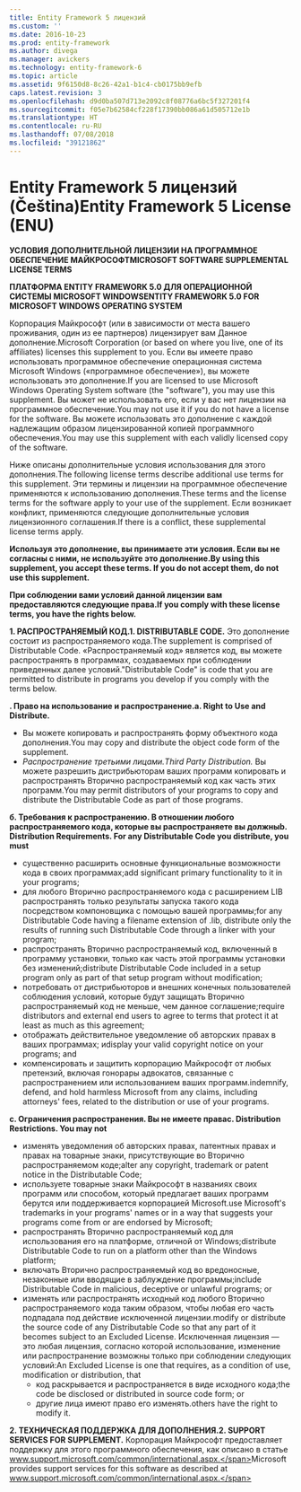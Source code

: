 ```yaml
---
title: Entity Framework 5 лицензий
ms.custom: ''
ms.date: 2016-10-23
ms.prod: entity-framework
ms.author: divega
ms.manager: avickers
ms.technology: entity-framework-6
ms.topic: article
ms.assetid: 9f6150d8-8c26-42a1-b1c4-cb0175bb9efb
caps.latest.revision: 3
ms.openlocfilehash: d9d0ba507d713e2092c8f08776a6bc5f327201f4
ms.sourcegitcommit: f05e7b62584cf228f17390bb086a61d505712e1b
ms.translationtype: HT
ms.contentlocale: ru-RU
ms.lasthandoff: 07/08/2018
ms.locfileid: "39121862"
---
```

# <a name="entity-framework-5-license-enu"></a><span data-ttu-id="c6c5a-102">Entity Framework 5 лицензий (Čeština)</span><span class="sxs-lookup"><span data-stu-id="c6c5a-102">Entity Framework 5 License (ENU)</span></span>
<span data-ttu-id="c6c5a-103">**УСЛОВИЯ ДОПОЛНИТЕЛЬНОЙ ЛИЦЕНЗИИ НА ПРОГРАММНОЕ ОБЕСПЕЧЕНИЕ МАЙКРОСОФТ**</span><span class="sxs-lookup"><span data-stu-id="c6c5a-103">**MICROSOFT SOFTWARE SUPPLEMENTAL LICENSE TERMS**</span></span>

<span data-ttu-id="c6c5a-104">**ПЛАТФОРМА ENTITY FRAMEWORK 5.0 ДЛЯ ОПЕРАЦИОННОЙ СИСТЕМЫ MICROSOFT WINDOWS**</span><span class="sxs-lookup"><span data-stu-id="c6c5a-104">**ENTITY FRAMEWORK 5.0 FOR MICROSOFT WINDOWS OPERATING SYSTEM**</span></span>

<span data-ttu-id="c6c5a-105">Корпорация Майкрософт (или в зависимости от места вашего проживания, один из ее партнеров) лицензирует вам Данное дополнение.</span><span class="sxs-lookup"><span data-stu-id="c6c5a-105">Microsoft Corporation (or based on where you live, one of its affiliates) licenses this supplement to you.</span></span> <span data-ttu-id="c6c5a-106">Если вы имеете право использовать программное обеспечение операционная система Microsoft Windows («программное обеспечение»), вы можете использовать это дополнение.</span><span class="sxs-lookup"><span data-stu-id="c6c5a-106">If you are licensed to use Microsoft Windows Operating System software (the "software"), you may use this supplement.</span></span> <span data-ttu-id="c6c5a-107">Вы может не использовать его, если у вас нет лицензии на программное обеспечение.</span><span class="sxs-lookup"><span data-stu-id="c6c5a-107">You may not use it if you do not have a license for the software.</span></span> <span data-ttu-id="c6c5a-108">Вы можете использовать это дополнение с каждой надлежащим образом лицензированной копией программного обеспечения.</span><span class="sxs-lookup"><span data-stu-id="c6c5a-108">You may use this supplement with each validly licensed copy of the software.</span></span>

<span data-ttu-id="c6c5a-109">Ниже описаны дополнительные условия использования для этого дополнения.</span><span class="sxs-lookup"><span data-stu-id="c6c5a-109">The following license terms describe additional use terms for this supplement.</span></span> <span data-ttu-id="c6c5a-110">Эти термины и лицензии на программное обеспечение применяются к использованию дополнения.</span><span class="sxs-lookup"><span data-stu-id="c6c5a-110">These terms and the license terms for the software apply to your use of the supplement.</span></span> <span data-ttu-id="c6c5a-111">Если возникает конфликт, применяются следующие дополнительные условия лицензионного соглашения.</span><span class="sxs-lookup"><span data-stu-id="c6c5a-111">If there is a conflict, these supplemental license terms apply.</span></span>

<span data-ttu-id="c6c5a-112">**Используя это дополнение, вы принимаете эти условия. Если вы не согласны с ними, не используйте это дополнение.**</span><span class="sxs-lookup"><span data-stu-id="c6c5a-112">**By using this supplement, you accept these terms. If you do not accept them, do not use this supplement.**</span></span>

<span data-ttu-id="c6c5a-113">**При соблюдении вами условий данной лицензии вам предоставляются следующие права.**</span><span class="sxs-lookup"><span data-stu-id="c6c5a-113">**If you comply with these license terms, you have the rights below.**</span></span>

<span data-ttu-id="c6c5a-114">**1. РАСПРОСТРАНЯЕМЫЙ КОД.**</span><span class="sxs-lookup"><span data-stu-id="c6c5a-114">**1. DISTRIBUTABLE CODE.**</span></span> <span data-ttu-id="c6c5a-115">Это дополнение состоит из распространяемого кода.</span><span class="sxs-lookup"><span data-stu-id="c6c5a-115">The supplement is comprised of Distributable Code.</span></span> <span data-ttu-id="c6c5a-116">«Распространяемый код» является код, вы можете распространять в программах, создаваемых при соблюдении приведенных далее условий.</span><span class="sxs-lookup"><span data-stu-id="c6c5a-116">"Distributable Code" is code that you are permitted to distribute in programs you develop if you comply with the terms below.</span></span>

<span data-ttu-id="c6c5a-117">**. Право на использование и распространение.**</span><span class="sxs-lookup"><span data-stu-id="c6c5a-117">**a. Right to Use and Distribute.**</span></span>

-   <span data-ttu-id="c6c5a-118">Вы можете копировать и распространять форму объектного кода дополнения.</span><span class="sxs-lookup"><span data-stu-id="c6c5a-118">You may copy and distribute the object code form of the supplement.</span></span>
-   <span data-ttu-id="c6c5a-119">*Распространение третьими лицами.*</span><span class="sxs-lookup"><span data-stu-id="c6c5a-119">*Third Party Distribution.*</span></span> <span data-ttu-id="c6c5a-120">Вы можете разрешить дистрибьюторам ваших программ копировать и распространять Вторично распространяемый код как часть этих программ.</span><span class="sxs-lookup"><span data-stu-id="c6c5a-120">You may permit distributors of your programs to copy and distribute the Distributable Code as part of those programs.</span></span>

<span data-ttu-id="c6c5a-121">**б. Требования к распространению. В отношении любого распространяемого кода, которые вы распространяете вы должны**</span><span class="sxs-lookup"><span data-stu-id="c6c5a-121">**b. Distribution Requirements. For any Distributable Code you distribute, you must**</span></span>

-   <span data-ttu-id="c6c5a-122">существенно расширить основные функциональные возможности кода в своих программах;</span><span class="sxs-lookup"><span data-stu-id="c6c5a-122">add significant primary functionality to it in your programs;</span></span>
-   <span data-ttu-id="c6c5a-123">для любого Вторично распространяемого кода с расширением LIB распространять только результаты запуска такого кода посредством компоновщика с помощью вашей программы;</span><span class="sxs-lookup"><span data-stu-id="c6c5a-123">for any Distributable Code having a filename extension of .lib, distribute only the results of running such Distributable Code through a linker with your program;</span></span>
-   <span data-ttu-id="c6c5a-124">распространять Вторично распространяемый код, включенный в программу установки, только как часть этой программы установки без изменений;</span><span class="sxs-lookup"><span data-stu-id="c6c5a-124">distribute Distributable Code included in a setup program only as part of that setup program without modification;</span></span>
-   <span data-ttu-id="c6c5a-125">потребовать от дистрибьюторов и внешних конечных пользователей соблюдения условий, которые будут защищать Вторично распространяемый код не меньше, чем данное соглашение;</span><span class="sxs-lookup"><span data-stu-id="c6c5a-125">require distributors and external end users to agree to terms that protect it at least as much as this agreement;</span></span>
-   <span data-ttu-id="c6c5a-126">отображать действительное уведомление об авторских правах в ваших программах; и</span><span class="sxs-lookup"><span data-stu-id="c6c5a-126">display your valid copyright notice on your programs; and</span></span>
-   <span data-ttu-id="c6c5a-127">компенсировать и защитить корпорацию Майкрософт от любых претензий, включая гонорары адвокатов, связанные с распространением или использованием ваших программ.</span><span class="sxs-lookup"><span data-stu-id="c6c5a-127">indemnify, defend, and hold harmless Microsoft from any claims, including attorneys' fees, related to the distribution or use of your programs.</span></span>

<span data-ttu-id="c6c5a-128">**c. Ограничения распространения. Вы не имеете права**</span><span class="sxs-lookup"><span data-stu-id="c6c5a-128">**c. Distribution Restrictions. You may not**</span></span>

-   <span data-ttu-id="c6c5a-129">изменять уведомления об авторских правах, патентных правах и правах на товарные знаки, присутствующие во Вторично распространяемом коде;</span><span class="sxs-lookup"><span data-stu-id="c6c5a-129">alter any copyright, trademark or patent notice in the Distributable Code;</span></span>
-   <span data-ttu-id="c6c5a-130">используете товарные знаки Майкрософт в названиях своих программ или способом, который предлагает ваших программ берутся или поддерживается корпорацией Microsoft.</span><span class="sxs-lookup"><span data-stu-id="c6c5a-130">use Microsoft's trademarks in your programs' names or in a way that suggests your programs come from or are endorsed by Microsoft;</span></span>
-   <span data-ttu-id="c6c5a-131">распространять Вторично распространяемый код для использования его на платформе, отличной от Windows;</span><span class="sxs-lookup"><span data-stu-id="c6c5a-131">distribute Distributable Code to run on a platform other than the Windows platform;</span></span>
-   <span data-ttu-id="c6c5a-132">включать Вторично распространяемый код во вредоносные, незаконные или вводящие в заблуждение программы;</span><span class="sxs-lookup"><span data-stu-id="c6c5a-132">include Distributable Code in malicious, deceptive or unlawful programs; or</span></span>
-   <span data-ttu-id="c6c5a-133">изменять или распространять исходный код любого Вторично распространяемого кода таким образом, чтобы любая его часть подпадала под действие исключенной лицензии.</span><span class="sxs-lookup"><span data-stu-id="c6c5a-133">modify or distribute the source code of any Distributable Code so that any part of it becomes subject to an Excluded License.</span></span> <span data-ttu-id="c6c5a-134">Исключенная лицензия — это любая лицензия, согласно которой использование, изменение или распространение возможны только при соблюдении следующих условий:</span><span class="sxs-lookup"><span data-stu-id="c6c5a-134">An Excluded License is one that requires, as a condition of use, modification or distribution, that</span></span>
    -   <span data-ttu-id="c6c5a-135">код раскрывается и распространяется в виде исходного кода;</span><span class="sxs-lookup"><span data-stu-id="c6c5a-135">the code be disclosed or distributed in source code form; or</span></span>
    -   <span data-ttu-id="c6c5a-136">другие лица имеют право его изменять.</span><span class="sxs-lookup"><span data-stu-id="c6c5a-136">others have the right to modify it.</span></span>

<span data-ttu-id="c6c5a-137">**2. ТЕХНИЧЕСКАЯ ПОДДЕРЖКА ДЛЯ ДОПОЛНЕНИЯ.**</span><span class="sxs-lookup"><span data-stu-id="c6c5a-137">**2. SUPPORT SERVICES FOR SUPPLEMENT.**</span></span> <span data-ttu-id="c6c5a-138">Корпорация Майкрософт предоставляет поддержку для этого программного обеспечения, как описано в статье www.support.microsoft.com/common/international.aspx.</span><span class="sxs-lookup"><span data-stu-id="c6c5a-138">Microsoft provides support services for this software as described at www.support.microsoft.com/common/international.aspx.</span></span>
